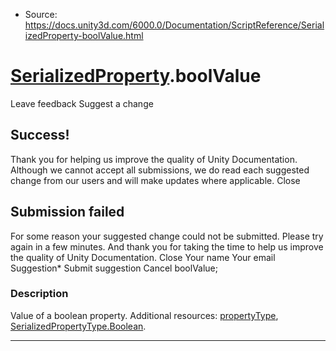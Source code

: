 * Source: https://docs.unity3d.com/6000.0/Documentation/ScriptReference/SerializedProperty-boolValue.html

#  [SerializedProperty](https://docs.unity3d.com/6000.0/Documentation/ScriptReference/SerializedProperty.html).boolValue
Leave feedback
Suggest a change
## Success!
Thank you for helping us improve the quality of Unity Documentation. Although we cannot accept all submissions, we do read each suggested change from our users and will make updates where applicable.
Close
## Submission failed
For some reason your suggested change could not be submitted. Please <a>try again</a> in a few minutes. And thank you for taking the time to help us improve the quality of Unity Documentation.
Close
Your name Your email Suggestion* Submit suggestion
Cancel
boolValue; 
### Description
Value of a boolean property.
Additional resources: [propertyType](https://docs.unity3d.com/6000.0/Documentation/ScriptReference/SerializedProperty-propertyType.html), [SerializedPropertyType.Boolean](https://docs.unity3d.com/6000.0/Documentation/ScriptReference/SerializedPropertyType.Boolean.html).
* * *
